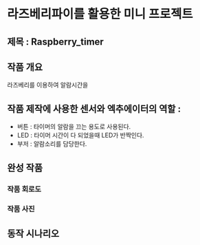 # 라즈베리파이를 활용한 미니 프로젝트
## 제목 : Raspberry_timer
## 작품 개요 
라즈베리를 이용하여 알람시간을  
## 작품 제작에 사용한 센서와 엑추에이터의 역할 :
 - 버튼 : 타이머의 알람을 끄는 용도로 사용된다.
 - LED : 타이머 시간이 다 되었을때 LED가 반짝인다.
 - 부저 : 알람소리를 담당한다.
## 완성 작품
### 작품 회로도
### 작품 사진
## 동작 시나리오

